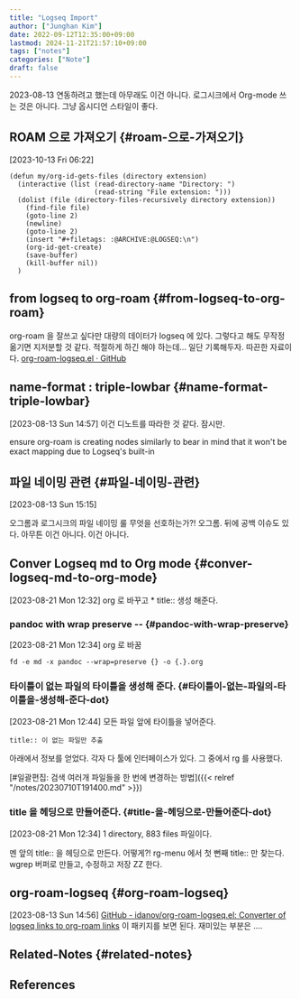 ```yaml
---
title: "Logseq Import"
author: ["Junghan Kim"]
date: 2022-09-12T12:35:00+09:00
lastmod: 2024-11-21T21:57:10+09:00
tags: ["notes"]
categories: ["Note"]
draft: false
---
```


2023-08-13 연동하려고 했는데 아무래도 이건 아니다. 로그시크에서 Org-mode 쓰는 것은 아니다. 그냥 옵시디언 스타일이 좋다.


## ROAM 으로 가져오기 {#roam-으로-가져오기}

<span class="timestamp-wrapper"><span class="timestamp">[2023-10-13 Fri 06:22]</span></span>

```elisp
(defun my/org-id-gets-files (directory extension)
  (interactive (list (read-directory-name "Directory: ")
                     (read-string "File extension: ")))
  (dolist (file (directory-files-recursively directory extension))
    (find-file file)
    (goto-line 2)
    (newline)
    (goto-line 2)
    (insert "#+filetags: :@ARCHIVE:@LOGSEQ:\n")
    (org-id-get-create)
    (save-buffer)
    (kill-buffer nil))
  )
```


## from logseq to org-roam {#from-logseq-to-org-roam}

org-roam 을 잘쓰고 싶다만 대량의 데이터가 logseq 에 있다. 그렇다고 해도 무작정 옮기면 지저분할 것 같다. 적절하게 하긴 해야 하는데... 일단 기록해두자. 따끈한 자료이다. [org-roam-logseq.el · GitHub](https://gist.github.com/junghan0611/15c75f3ef55633d89d321b146424476f)


## name-format : triple-lowbar {#name-format-triple-lowbar}

<span class="timestamp-wrapper"><span class="timestamp">[2023-08-13 Sun 14:57]</span></span> 이건 디노트를 따라한 것 같다. 잠시만.

ensure org-roam is creating nodes similarly to bear in mind that it won't be exact mapping due to Logseq's built-in


## 파일 네이밍 관련 {#파일-네이밍-관련}

<span class="timestamp-wrapper"><span class="timestamp">[2023-08-13 Sun 15:15]</span></span>

오그롬과 로그시크의 파일 네이밍 룰 무엇을 선호하는가?! 오그롬. 뒤에 공백 이슈도 있다. 아무튼 이건 아니다. 이건 아니다.


## Conver Logseq md to Org mode {#conver-logseq-md-to-org-mode}

<span class="timestamp-wrapper"><span class="timestamp">[2023-08-21 Mon 12:32]</span></span> org 로 바꾸고 \* title:: 생성 해준다.


### pandoc with wrap preserve -- {#pandoc-with-wrap-preserve}

<span class="timestamp-wrapper"><span class="timestamp">[2023-08-21 Mon 12:34]</span></span> org 로 바꿈

```text
fd -e md -x pandoc --wrap=preserve {} -o {.}.org
```


### 타이틀이 없는 파일의 타이틀을 생성해 준다. {#타이틀이-없는-파일의-타이틀을-생성해-준다-dot}

<span class="timestamp-wrapper"><span class="timestamp">[2023-08-21 Mon 12:44]</span></span> 모든 파일 앞에 타이틀을 넣어준다.

```text
title:: 이 없는 파일만 추출
```

아래에서 정보를 얻었다. 각자 다 툴에 인터페이스가 있다. 그 중에서 rg 를 사용했다.

[#일괄편집: 검색 여러개 파일들을 한 번에 변경하는 방법]({{< relref "/notes/20230710T191400.md" >}})


### title 을 헤딩으로 만들어준다. {#title-을-헤딩으로-만들어준다-dot}

<span class="timestamp-wrapper"><span class="timestamp">[2023-08-21 Mon 12:34]</span></span> 1 directory, 883 files 파일이다.

멘 앞의 title:: 을 헤딩으로 만든다. 어떻게?! rg-menu 에서 첫 뻔째 title:: 만 찾는다. wgrep 버퍼로 만들고, 수정하고 저장 ZZ 한다.


## org-roam-logseq {#org-roam-logseq}

<span class="timestamp-wrapper"><span class="timestamp">[2023-08-13 Sun 14:56]</span></span> [GitHub - idanov/org-roam-logseq.el: Converter of logseq links to org-roam links](https://github.com/idanov/org-roam-logseq.el) 이 패키지를 보면 된다. 재미있는 부분은 ....


## Related-Notes {#related-notes}

## References

<style>.csl-entry{text-indent: -1.5em; margin-left: 1.5em;}</style><div class="csl-bib-body">
</div>
